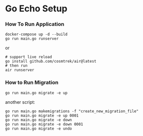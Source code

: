 Go Echo Setup
=========================================


### How To Run Application
```shell
docker-compose up -d --build
go run main.go runserver
```
or
```shell
# support live reload
go install github.com/cosmtrek/air@latest
# then run
air runserver
```

### How to Run Migration
```shell
go run main.go migrate -e up
```
another script:
```shell
go run main.go makemigrations -f "create_new_migration_file"
go run main.go migrate -e up 0001
go run main.go migrate -e down
go run main.go migrate -e down 0001
go run main.go migrate -e undo
```